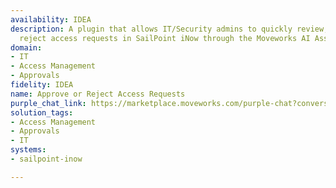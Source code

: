 ```yaml
---
availability: IDEA
description: A plugin that allows IT/Security admins to quickly review, approve or
  reject access requests in SailPoint iNow through the Moveworks AI Assistant.
domain:
- IT
- Access Management
- Approvals
fidelity: IDEA
name: Approve or Reject Access Requests
purple_chat_link: https://marketplace.moveworks.com/purple-chat?conversation=%7B%22messages%22%3A%5B%7B%22role%22%3A%22user%22%2C%22parts%22%3A%5B%7B%22richText%22%3A%22I+want+to+approve%2Freject+pending+access+requests%22%7D%5D%7D%2C%7B%22role%22%3A%22assistant%22%2C%22parts%22%3A%5B%7B%22richText%22%3A%22%3Cp%3EYou+have+%3Cstrong%3E12+pending+access+requests%3C%2Fstrong%3E+awaiting+your+approval.%3C%2Fp%3E%3Cp%3EYou+can+filter+them+by%3A%3C%2Fp%3E%3Cul%3E%3Cli%3E%3Cp%3E%3Cstrong%3ESubmission+Date+%2F+Age%3C%2Fstrong%3E+%28e.g.%2C+%E2%80%9Colder+than+3+days%E2%80%9D%29%3C%2Fp%3E%3C%2Fli%3E%3Cli%3E%3Cp%3E%3Cstrong%3EApplication+%2F+System%3C%2Fstrong%3E+%28e.g.%2C+%E2%80%9CSalesforce%E2%80%9D%2C+%E2%80%9CSAP%E2%80%9D%29%3C%2Fp%3E%3C%2Fli%3E%3Cli%3E%3Cp%3E%3Cstrong%3EAccess+Type%3C%2Fstrong%3E+%28Add+%2F+Modify+%2F+Remove%29%3C%2Fp%3E%3C%2Fli%3E%3Cli%3E%3Cp%3E%3Cstrong%3ERequest+ID%3C%2Fstrong%3E+%28e.g.%2C+%5C%22ARQ+-+1345%5C%22%29%3C%2Fp%3E%3C%2Fli%3E%3C%2Ful%3E%3Cp%3EHow+would+you+like+to+filter+them%3F%3C%2Fp%3E%22%7D%5D%7D%2C%7B%22role%22%3A%22user%22%2C%22parts%22%3A%5B%7B%22richText%22%3A%22pending+access+requests+in+the+last+week%22%7D%5D%7D%2C%7B%22role%22%3A%22assistant%22%2C%22parts%22%3A%5B%7B%22reasoningSteps%22%3A%5B%7B%22status%22%3A%22success%22%2C%22richText%22%3A%22Filtering+%3Cb+xmlns%3D%5C%22http%3A%2F%2Fwww.w3.org%2F1999%2Fxhtml%5C%22%3ESailpoint+iNow%3C%2Fb%3E+for+access+requests+submitted+in+the+last+week...%22%7D%5D%7D%2C%7B%22richText%22%3A%22%3Cp+xmlns%3D%5C%22http%3A%2F%2Fwww.w3.org%2F1999%2Fxhtml%5C%22%3EI+found+%3Cb%3E2%3C%2Fb%3E+pending+access+requests+submitted+in+the+last+week%3A%3C%2Fp%3E%3Cp+xmlns%3D%5C%22http%3A%2F%2Fwww.w3.org%2F1999%2Fxhtml%5C%22%3E%3Cb%3ERequest+ID%3A%3C%2Fb%3E+%3Ccode%3EARQ-9876%3C%2Fcode%3E%3Cbr+%2F%3E%3Cb%3ERequester%3A%3C%2Fb%3E+Sarah+Connor+%28sarah.connor%40example.com%29%3Cbr+%2F%3E%3Cb%3EApplication%3A%3C%2Fb%3E+Salesforce%3Cbr+%2F%3E%3Cb%3EAccess+Type%3A%3C%2Fb%3E+Add%3Cbr+%2F%3E%3Cb%3ESubmitted%3A%3C%2Fb%3E+2024-07-29%3C%2Fp%3E%22%7D%2C%7B%22citations%22%3A%5B%7B%22connectorName%22%3A%22sailpoint-inow%22%2C%22citationTitle%22%3A%22ARQ-9876+%28Salesforce+access+for+Sarah+Connor%29%22%7D%5D%7D%2C%7B%22richText%22%3A%22%3Cp+xmlns%3D%5C%22http%3A%2F%2Fwww.w3.org%2F1999%2Fxhtml%5C%22%3E%3Cb%3ERequest+ID%3A%3C%2Fb%3E+%3Ccode%3EARQ-5432%3C%2Fcode%3E%3Cbr+%2F%3E%3Cb%3ERequester%3A%3C%2Fb%3E+Kyle+Reese+%28kyle.reese%40example.com%29%3Cbr+%2F%3E%3Cb%3EApplication%3A%3C%2Fb%3E+SAP%3Cbr+%2F%3E%3Cb%3EAccess+Type%3A%3C%2Fb%3E+Modify%3Cbr+%2F%3E%3Cb%3ESubmitted%3A%3C%2Fb%3E+2024-07-31%3C%2Fp%3E%22%7D%2C%7B%22citations%22%3A%5B%7B%22connectorName%22%3A%22sailpoint-inow%22%2C%22citationTitle%22%3A%22ARQ-5432+%28SAP+access+for+Kyle+Reese%29%22%7D%5D%7D%2C%7B%22richText%22%3A%22%3Cp+xmlns%3D%5C%22http%3A%2F%2Fwww.w3.org%2F1999%2Fxhtml%5C%22%3EWhich+request+would+you+like+to+review+or+take+action+on%3F%3C%2Fp%3E%22%7D%5D%7D%2C%7B%22role%22%3A%22user%22%2C%22parts%22%3A%5B%7B%22richText%22%3A%22I+want+to+reject+request+%3Ccode+xmlns%3D%5C%22http%3A%2F%2Fwww.w3.org%2F1999%2Fxhtml%5C%22%3EARQ-9876%3C%2Fcode%3E.%22%7D%5D%7D%2C%7B%22role%22%3A%22assistant%22%2C%22parts%22%3A%5B%7B%22reasoningSteps%22%3A%5B%7B%22status%22%3A%22success%22%2C%22richText%22%3A%22Preparing+to+reject+access+request+%3Ccode+xmlns%3D%5C%22http%3A%2F%2Fwww.w3.org%2F1999%2Fxhtml%5C%22%3EARQ-9876%3C%2Fcode%3E...%22%7D%5D%7D%2C%7B%22richText%22%3A%22%3Cp+xmlns%3D%5C%22http%3A%2F%2Fwww.w3.org%2F1999%2Fxhtml%5C%22%3EOkay%2C+you%27ve+chosen+to+reject+access+request+%3Ccode%3EARQ-9876%3C%2Fcode%3E+for+%3Cb%3ESarah+Connor%3C%2Fb%3E+to+add+access+to+%3Cb%3ESalesforce%3C%2Fb%3E.+Please+provide+a+reason+for+the+rejection.%3C%2Fp%3E%22%7D%5D%7D%2C%7B%22role%22%3A%22user%22%2C%22parts%22%3A%5B%7B%22richText%22%3A%22cannot+grant+write+permissions+for+Salesforce+PROD+instance+%28only+available+with+marketing+ops%2FGTM+teams%29.%22%7D%5D%7D%2C%7B%22role%22%3A%22assistant%22%2C%22parts%22%3A%5B%7B%22richText%22%3A%22%3Cp+xmlns%3D%5C%22http%3A%2F%2Fwww.w3.org%2F1999%2Fxhtml%5C%22%3EConfirm+rejection+of+access+request+%3Ccode%3EARQ-9876%3C%2Fcode%3E+for+%3Cb%3ESarah+Connor%3C%2Fb%3E.%3C%2Fp%3E%3Cul+xmlns%3D%5C%22http%3A%2F%2Fwww.w3.org%2F1999%2Fxhtml%5C%22%3E%3Cli%3E%3Cb%3EApplication%3A%3C%2Fb%3E+Salesforce%3C%2Fli%3E%3Cli%3E%3Cb%3EAccess+Type%3A%3C%2Fb%3E+Add%3C%2Fli%3E%3Cli%3E%3Cb%3EReason%3A%3C%2Fb%3E+cannot+grant+write+permissions+for+Salesforce+PROD+instance+%28only+available+with+marketing+ops%2FGTM+teams%29.%3C%2Fli%3E%3C%2Ful%3E%3Cp+xmlns%3D%5C%22http%3A%2F%2Fwww.w3.org%2F1999%2Fxhtml%5C%22%3E%3Cb%3EDoes+this+look+correct%3F%3C%2Fb%3E%3C%2Fp%3E%22%7D%2C%7B%22buttons%22%3A%5B%7B%22buttonText%22%3A%22Submit%22%2C%22style%22%3A%22filled%22%7D%2C%7B%22buttonText%22%3A%22Cancel%22%2C%22style%22%3A%22outlined%22%7D%5D%7D%5D%7D%2C%7B%22role%22%3A%22user%22%2C%22parts%22%3A%5B%7B%22richText%22%3A%22Submit+Rejection%22%7D%5D%7D%2C%7B%22role%22%3A%22assistant%22%2C%22parts%22%3A%5B%7B%22reasoningSteps%22%3A%5B%7B%22status%22%3A%22success%22%2C%22richText%22%3A%22Submitting+rejection+for+request+%3Ccode+xmlns%3D%5C%22http%3A%2F%2Fwww.w3.org%2F1999%2Fxhtml%5C%22%3EARQ-9876%3C%2Fcode%3E+in+%3Cb+xmlns%3D%5C%22http%3A%2F%2Fwww.w3.org%2F1999%2Fxhtml%5C%22%3ESailpoint+iNow%3C%2Fb%3E...%22%7D%5D%7D%2C%7B%22richText%22%3A%22%3Cp+xmlns%3D%5C%22http%3A%2F%2Fwww.w3.org%2F1999%2Fxhtml%5C%22%3EAccess+request+%3Ccode%3EARQ-9876%3C%2Fcode%3E+has+been+rejected.%3C%2Fp%3E%22%7D%5D%7D%5D%7D
solution_tags:
- Access Management
- Approvals
- IT
systems:
- sailpoint-inow

---
```

